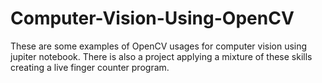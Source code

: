 # Computer-Vision-Using-OpenCV

These are some examples of OpenCV usages for computer vision using jupiter notebook. There is also a project applying a mixture of these skills creating a live finger counter program.
